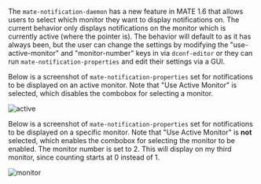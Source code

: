<!--
.. link:
.. description:
.. tags: News
.. date: 2013-01-20 19:07:12
.. title: Changes to mate-notification-daemon
.. slug: 2013-01-20-changes-to-mate-notification-daemon
-->

The `mate-notification-daemon` has a new feature in  MATE 1.6 that allows
users to select which monitor they want to display notifications on. The
current behavior only displays notifications on the monitor which is currently
active (where the pointer is). The behavior will default to as it has always
been, but the user can change the settings by modifying the "use-active-monitor"
and "monitor-number" keys in via `dconf-editor` or they can run
`mate-notification-properties` and edit their settings via a GUI.

Below is a screenshot of `mate-notification-properties` set for notifications
to be displayed on an active monitor. Note that "Use Active Monitor" is selected,
which disables the combobox for selecting a monitor.

![active](/wp-content/uploads/2013/01/active-300x235.png)

Below is a screenshot of `mate-notification-properties` set for notifications
to be displayed on a specific monitor. Note that "Use Active Monitor" is **not**
selected, which enables the combobox for selecting the monitor to be enabled.
The monitor number is set to 2. This will display on my third monitor, since
counting starts at 0 instead of 1.

![monitor](/wp-content/uploads/2013/01/monitor-300x235.png)

